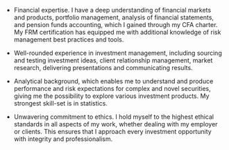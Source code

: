 <!-- #### Skills and Experience
- Knowledge of financial markets and products, portfolio management, analysis of financial statements and pension funds accounting, from the CFA charter.

- Knowledge of risk management best practices and tools, from the FRM certification.

- Good understanding of investment products. My analytical background allows me to understand and produce performance and risk expectations for novel or complex securities.

- Experience with investment support (sourcing and testing investment ideas), client relationships, market research, and communication, both internal and with clients.

- Highest ethical standards in dealing with the employer and the clients.-->

- Financial expertise. I have a deep understanding of financial markets and products, portfolio management, analysis of financial statements, and pension funds accounting, which I gained through my CFA charter. My FRM certification has equipped me with additional knowledge of risk management best practices and tools.

- Well-rounded experience in investment management, including sourcing and testing investment ideas, client relationship management, market research, delivering presentations and communicating results.

- Analytical background, which enables me to understand and produce performance and risk expectations for complex and novel securities, giving me the possibility to explore various investment products. My strongest skill-set is in statistics.

- Unwavering commitment to ethics. I hold myself to the highest ethical standards in all aspects of my work, whether dealing with my employer or clients. This  ensures that I approach every investment opportunity with integrity and professionalism.